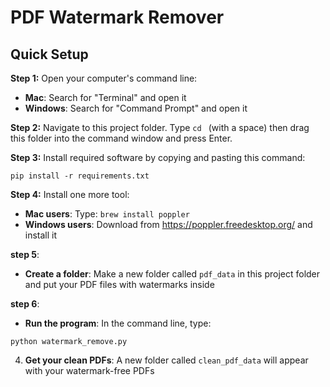# PDF Watermark Remover

## Quick Setup

**Step 1:** Open your computer's command line:

- **Mac**: Search for "Terminal" and open it
- **Windows**: Search for "Command Prompt" and open it

**Step 2:** Navigate to this project folder. Type `cd ` (with a space) then drag this folder into the command window and press Enter.

**Step 3:** Install required software by copying and pasting this command:

```
pip install -r requirements.txt
```

**Step 4:** Install one more tool:

- **Mac users**: Type: `brew install poppler`
- **Windows users**: Download from https://poppler.freedesktop.org/ and install it

**step 5**:

- **Create a folder**: Make a new folder called `pdf_data` in this project folder and put your PDF files with watermarks inside

**step 6**:

- **Run the program**: In the command line, type:

```
python watermark_remove.py
```

4. **Get your clean PDFs**: A new folder called `clean_pdf_data` will appear with your watermark-free PDFs
